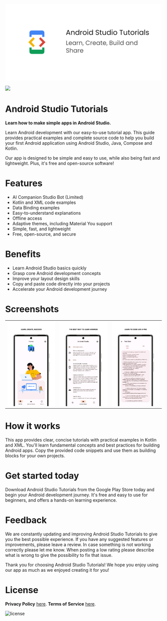 ![Android Studio Tutorials](/app/src/main/play/listings/en-US/graphics/feature-graphic/play_store_feature_graphic.png "Android Studio Tutorials")

<a href="https://play.google.com/store/apps/details?id=com.d4rk.androidtutorials"><img src="https://play.google.com/intl/en_us/badges/static/images/badges/en_badge_web_generic.png" height="70"></a>

Android Studio Tutorials
==================

**Learn how to make simple apps in Android Studio.**

Learn Android development with our easy-to-use tutorial app. This guide provides practical examples
and complete source code to help you build your first Android application using Android Studio,
Java, Compose and Kotlin.

Our app is designed to be simple and easy to use, while also being fast and lightweight. Plus, it's
free and open-source software!

# Features

- AI Companion Studio Bot (Limited)
- Kotlin and XML code examples
- Data Binding examples
- Easy-to-understand explanations
- Offline access
- Adaptive themes, including Material You support
- Simple, fast, and lightweight
- Free, open-source, and secure

# Benefits

- Learn Android Studio basics quickly
- Grasp core Android development concepts
- Improve your layout design skills
- Copy and paste code directly into your projects
- Accelerate your Android development journey

# Screenshots

<table>
  <tr>
    <td><img src="/app/src/main/play/listings/en-US/graphics/phone-screenshots/1-screenshot_main.png" width="300"></td>
    <td><img src="/app/src/main/play/listings/en-US/graphics/phone-screenshots/2-screenshot_tutorials.png" width="300"></td>
    <td><img src="/app/src/main/play/listings/en-US/graphics/phone-screenshots/3-screenshot_codes.png" width="300"></td>
  </tr>
</table>

# How it works

This app provides clear, concise tutorials with practical examples in Kotlin and XML. You'll learn
fundamental concepts and best practices for building Android apps. Copy the provided code snippets
and use them as building blocks for your own projects.

# Get started today

Download Android Studio Tutorials from the Google Play Store today and begin your Android
development journey. It's free and easy to use for beginners, and offers a hands-on learning
experience.

# Feedback

We are constantly updating and improving Android Studio Tutorials to give you the best possible
experience. If you have any suggested features or improvements, please leave a review. In case
something is not working correctly please let me know. When posting a low rating please describe
what is wrong to give the possibility to fix that issue.

Thank you for choosing Android Studio Tutorials! We hope you enjoy using our app as much as we
enjoyed creating it for you!

# License

__Privacy Policy__ [here](https://sites.google.com/view/d4rk7355608/more/apps/privacy-policy).
__Terms of Service__ [here](https://sites.google.com/view/d4rk7355608/more/apps/terms-of-service).

![license](https://imgur.com/QQlcEVT.png)